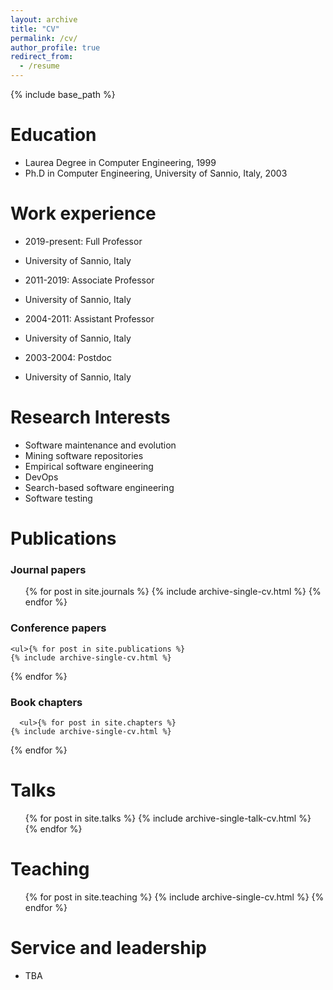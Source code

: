 ```yaml
---
layout: archive
title: "CV"
permalink: /cv/
author_profile: true
redirect_from:
  - /resume
---
```


{% include base_path %}


Education
======
* Laurea Degree in Computer Engineering, 1999
* Ph.D in Computer Engineering, University of Sannio, Italy, 2003

Work experience
======
* 2019-present: Full Professor
 * University of Sannio, Italy

* 2011-2019: Associate Professor
 * University of Sannio, Italy

* 2004-2011: Assistant Professor
 * University of Sannio, Italy

 * 2003-2004: Postdoc
 * University of Sannio, Italy

Research Interests
======
* Software maintenance and evolution
* Mining software repositories
* Empirical software engineering
* DevOps
* Search-based software engineering
* Software testing

Publications
======

<h3>Journal papers</h3>
  <ul>{% for post in site.journals %}
    {% include archive-single-cv.html %}
  {% endfor %}</ul>
  
<h3>Conference papers</h3>
  
    <ul>{% for post in site.publications %}
    {% include archive-single-cv.html %}
  {% endfor %}</ul>
  
<h3>Book chapters</h3>
  
      <ul>{% for post in site.chapters %}
    {% include archive-single-cv.html %}
  {% endfor %}</ul>
  
Talks
======
  <ul>{% for post in site.talks %}
    {% include archive-single-talk-cv.html %}
  {% endfor %}</ul>
  
Teaching
======
  <ul>{% for post in site.teaching %}
    {% include archive-single-cv.html %}
  {% endfor %}</ul>
  
Service and leadership
======
* TBA
